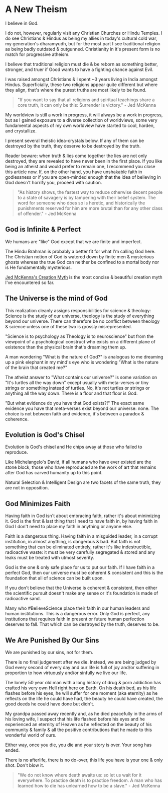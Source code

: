 
# A New Theism

I believe in God.

I do not, however, regularly visit any Christian Churches or Hindu Temples. I do see Christians & Hindus as being my allies in today's cultural cold war, my generation's dharamyudh, but for the most part I see traditional religion as being badly outdated & outgunned. Christianity in it's present form is no match for progressive atheism.

I believe that traditional religion must die & be reborn as something better, stronger, and truer if Good wants to have a fighting chance against Evil.

I was raised amongst Christians & I spent ~3 years living in India amongst Hindus. Superficially, these two religions appear quite different but where they align, that's where the purest truths are most likely to be found.

> "If you want to say that all religions and spiritual teachings share a core truth, it can only be this: Surrender is victory." - Jed McKenna

My worldview is still a work in progress, it will always be a work in progress, but as I gained exposure to a diverse collection of worldviews, some very fundamental aspects of my own worldview have started to cool, harden, and crystallize.

I present several theistic idea-crystals below. If any of them can be destroyed by the truth, they deserve to be destroyed by the truth.

Reader beware: when truth & lies come together the lies are not only destroyed, they are revealed to have never been in the first place. If you like being an atheist and would prefer to remain one, I recommend you close this article now. If, on the other hand, you have unshakable faith in godlessness or if you are open-minded enough that the idea of believing in God doesn't horrify you, proceed with caution.

> "As history shows, the fastest way to reduce otherwise decent people to a state of savagery is by tampering with their belief system. The word for someone who does so is heretic, and historically the punishments reserved for him are more brutal than for any other class of offender." - Jed McKenna

## God is Infinite & Perfect

We humans are "like" God except that we are finite and imperfect.

The Hindu Brahman is probably a better fit for what I'm calling God here. The Christian notion of God is watered down by finite men & mysterious ghosts whereas the true God can neither be confined to a mortal body nor is He fundamentally mysterious.

[Jed McKenna's Creation Myth](https://youtu.be/9Njhgz5Hspw?t=30) is the most concise & beautiful creation myth I've encountered so far.

## The Universe is the mind of God

This realization cleanly assigns responsibilities for science & theology: Science is the study of our universe, theology is the study of everything beyond our universe. There can therefore be no conflict between theology & science unless one of these two is grossly misrepresented.

"Science is to psychology as Theology is to neuroscience" but from the viewpoint of a psychological construct who exists on a different plane of existence than the physical brain that's dreaming them up.

A man wondering "What is the nature of God?" is analogous to me dreaming up a pink elephant in my mind's eye who is wondering "What is the nature of the brain that created me?"

The atheist answer to "What contains our universe?" is some variation on "It's turtles all the way down" except usually with meta-verses or tiny strings or something instead of turtles. No, it's not turtles or strings or anything all the way down. There is a floor and that floor is God.

"But what evidence do you have that God exists?!" The exact same evidence you have that meta-verses exist beyond our universe: none. The choice is not between faith and evidence, it's between a paradox & coherence.

## Evolution is God's Chisel

Evolution is God's chisel and He chips away at those who failed to reproduce.

Like Michelangelo's David, if all humans who have ever existed are the stone block, those who have reproduced are the work of art that remains after God has carved humanity up to this point.

Natural Selection & Intelligent Design are two facets of the same truth, they are not in opposition.


## God Minimizes Faith

Having faith in God isn't about embracing faith, rather it's about minimizing it. God is the first & last thing that I need to have faith in, by having faith in God I don't need to place my faith in anything or anyone else.

Faith is a dangerous thing. Having faith in a misguided leader, in a corrupt institution, in almost anything, is dangerous & bad. But faith is not something that can be eliminated entirely, rather it's like indestructible, radioactive waste: it must be very carefully segregated & stored and any leaks must be treated with utmost severity.

God is the one & only safe place for us to put our faith. If I have faith in a perfect God, then our universe must be coherent & consistent and this is the foundation that all of science can be built upon.

If you don't believe that the Universe is coherent & consistent, then either the scientific pursuit doesn't make any sense or it's foundation is made of radioactive sand.

Many who #BelieveScience place their faith in our human leaders and human institutions. This is a dangerous error. Only God is perfect, any institutions that requires faith in present or future human perfection deserves to fall. That which can be destroyed by the truth, deserves to be.

## We Are Punished By Our Sins

We are punished by our sins, not for them.

There is no final judgement after we die. Instead, we are being judged by God every second of every day and our life is full of joy and/or suffering in proportion to how virtuously and/or sinfully we live our life.

The lonely 50 year old man with a long history of drug & porn addiction has crafted his very own Hell right here on Earth. On his death bed, as his life flashes before his eyes, he will suffer for one moment (aka eternity) as he reflects on the life he could have had, the beauty he could have created, the good deeds he could have done but didn't.

My grandpa passed away recently and, as he died peacefully in the arms of his loving wife, I suspect that his life flashed before his eyes and he experienced an eternity of Heaven as he reflected on the beauty of his community & family & all the positive contributions that he made to this wonderful world of ours.

Either way, once you die, you die and your story is over. Your song has ended.

There is no afterlife, there is no do-over, this life you have is your one & only shot. Don't blow it.

> "We do not know where death awaits us: so let us wait for it everywhere. To practice death is to practice freedom. A man who has learned how to die has unlearned how to be a slave." - Jed McKenna